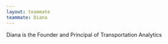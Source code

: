 ```yaml
---
layout: teammate
teammate: Diana
---
```



Diana is the Founder and Principal of Transportation Analytics

